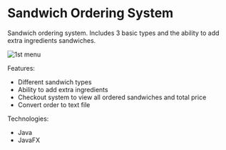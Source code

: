 # Sandwich Ordering System

Sandwich ordering system. Includes 3 basic types and the ability to add extra ingredients sandwiches.


![1st menu](https://github.com/cjrcodes/Sandwich-Ordering-System/blob/master/CS%20213%20Project%204/images/1stmenu.png)


Features:
- Different sandwich types
- Ability to add extra ingredients
- Checkout system to view all ordered sandwiches and total price
- Convert order to text file

Technologies:
- Java
- JavaFX
